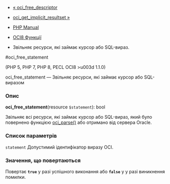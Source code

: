 - [« oci_free_descriptor](function.oci-free-descriptor.md)
- [oci_get_implicit_resultset
»](function.oci-get-implicit-resultset.md)

- [PHP Manual](index.md)
- [OCI8 Функції](ref.oci8.md)
- Звільняє ресурси, які займає курсор або SQL-вираз.

#oci_free_statement

(PHP 5, PHP 7, PHP 8, PECL OCI8 \>u003d 1.1.0)

oci_free_statement — Звільняє ресурси, які займає курсор або
SQL-виразом

### Опис

**oci_free_statement**(resource `$statement`): bool

Звільняє всі ресурси, які займає курсор або SQL-вираз, який
було повернено функцією [oci_parse()](function.oci-parse.md) або
отримано від сервера Oracle.

### Список параметрів

`statement`
Допустимий ідентифікатор виразу OCI.

### Значення, що повертаються

Повертає **`true`** у разі успішного виконання або **`false`** у
у разі виникнення помилки.
